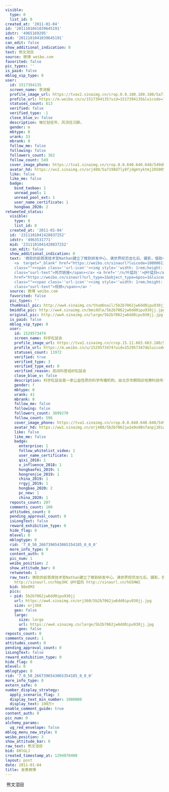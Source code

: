 ```yaml
---
visible:
  type: 0
  list_id: 0
created_at: '2011-01-04'
id: '2011101041039645191'
idstr: '4965169295'
mid: '2011101041039645191'
can_edit: false
show_additional_indication: 0
text: 熊文泪目
source: 微博 weibo.com
favorited: false
pic_types: ''
is_paid: false
mblog_vip_type: 0
user:
  id: 1517394135
  screen_name: 李消极
  profile_image_url: https://tvax2.sinaimg.cn/crop.0.0.180.180.180/5a7198d7ly8fjdgmtyktmj20500500so.jpg?KID=imgbed,tva&Expires=1606400317&ssig=dQE4%2F6ysxJ
  profile_url: https://m.weibo.cn/u/1517394135?uid=1517394135&luicode=10000011&lfid=2304131517394135_-_WEIBO_SECOND_PROFILE_WEIBO
  statuses_count: 613
  verified: false
  verified_type: -1
  close_blue_v: false
  description: 唯忆轻狂年，风流任沉醉。
  gender: m
  mbtype: 0
  urank: 33
  mbrank: 0
  follow_me: false
  following: false
  followers_count: 362
  follow_count: 549
  cover_image_phone: https://tva1.sinaimg.cn/crop.0.0.640.640.640/549d0121tw1egm1kjly3jj20hs0hsq4f.jpg
  avatar_hd: https://wx2.sinaimg.cn/orj480/5a7198d7ly8fjdgmtyktmj20500500so.jpg
  like: false
  like_me: false
  badge:
    bind_taobao: 1
    unread_pool: 1
    unread_pool_ext: 1
    user_name_certificate: 1
    hongbao_2020: 2
retweeted_status:
  visible:
    type: 0
    list_id: 0
  created_at: '2011-01-04'
  id: '2311101041428837252'
  idstr: '4963531771'
  mid: '2311101041428837252'
  can_edit: false
  show_additional_indication: 0
  text: '微软的前首席技术官Nathan建立了微软研发中心、满世界挖恐龙化石、摄影，借助一企鹅排便的论文来研究企鹅泄殖腔的物理特性——简直像TBBT里那类极客的真人版。今年他演示了一把全自动微型激光炮，三十米内百发百中，而且只消灭雌蚊子。
    <a  target="_blank" href="https://weibo.cn/sinaurl?luicode=10000011&lfid=2304131517394135_-_WEIBO_SECOND_PROFILE_WEIBO&u=http%3A%2F%2Fsongshuhui.net%2Farchives%2F47902"
    class=""><span class=''url-icon''><img style=''width: 1rem;height: 1rem'' src=''//h5.sinaimg.cn/upload/2015/09/25/3/timeline_card_small_web_default.png''></span><span
    class="surl-text">网页链接</span></a> <a href=''/n/叶猛犸''>@叶猛犸</a> <a  target="_blank"
    href="https://weibo.cn/sinaurl?url_type=1&object_type=&pos=1&luicode=10000011&lfid=2304131517394135_-_WEIBO_SECOND_PROFILE_WEIBO&u=http%3A%2F%2Fwww.tudou.com%2Fprograms%2Fview%2F-ErZXwzBkU4%2F%3Furl_type%3D1%26object_type%3D%26pos%3D1"
    class=""><span class=''url-icon''><img style=''width: 1rem;height: 1rem'' src=''http://u1.sinaimg.cn/upload/2014/10/16/timeline_card_small_video_default.png''></span><span
    class="surl-text">视频</span></a> '
  source: 微博 weibo.com
  favorited: false
  pic_types: ''
  thumbnail_pic: http://ww4.sinaimg.cn/thumbnail/5b2b7062jw6dd0ipu930jj.jpg
  bmiddle_pic: http://ww4.sinaimg.cn/bmiddle/5b2b7062jw6dd0ipu930jj.jpg
  original_pic: http://ww4.sinaimg.cn/large/5b2b7062jw6dd0ipu930jj.jpg
  is_paid: false
  mblog_vip_type: 0
  user:
    id: 1529573474
    screen_name: 科学松鼠会
    profile_image_url: https://tva1.sinaimg.cn/crop.15.11.663.663.180/5b2b7062jw1e9o98n7anpj20iw0iwq49.jpg?KID=imgbed,tva&Expires=1606400317&ssig=dnsv85%2Fj%2BV
    profile_url: https://m.weibo.cn/u/1529573474?uid=1529573474&luicode=10000011&lfid=2304131517394135_-_WEIBO_SECOND_PROFILE_WEIBO
    statuses_count: 11972
    verified: true
    verified_type: 3
    verified_type_ext: 0
    verified_reason: 民间科普组织松鼠会
    close_blue_v: false
    description: 科学松鼠会是一家公益性质的科学传播机构，由北京市朝阳区哈赛科技传播中心运营。官方联系邮箱：contact@songshuhui.net。
    gender: f
    mbtype: 0
    urank: 41
    mbrank: 0
    follow_me: false
    following: false
    followers_count: 3899270
    follow_count: 596
    cover_image_phone: https://tva1.sinaimg.cn/crop.0.0.640.640.640/549d0121tw1egm1kjly3jj20hs0hsq4f.jpg
    avatar_hd: https://ww1.sinaimg.cn/orj480/5b2b7062jw1e9o98n7anpj20iw0iwq49.jpg
    like: false
    like_me: false
    badge:
      enterprise: 1
      follow_whitelist_video: 1
      user_name_certificate: 1
      qixi_2018: 1
      v_influence_2018: 1
      hongbaofei_2019: 1
      hongrenjie_2019: 1
      china_2019: 1
      rrgyj_2019: 1
      hongbao_2020: 2
      pc_new: 1
      china_2020: 1
  reposts_count: 207
  comments_count: 100
  attitudes_count: 0
  pending_approval_count: 0
  isLongText: false
  reward_exhibition_type: 0
  hide_flag: 0
  mlevel: 0
  mblogtype: 0
  rid: '7_0_50_2667396543065354185_0_0_0'
  more_info_type: 0
  content_auth: 0
  pic_num: 1
  weibo_position: 2
  show_attitude_bar: 0
  retweeted: 1
  raw_text: 微软的前首席技术官Nathan建立了微软研发中心、满世界挖恐龙化石、摄影，借助一企鹅排便的论文来研究企鹅泄殖腔的物理特性——简直像TBBT里那类极客的真人版。今年他演示了一把全自动微型激光炮，三十米内百发百中，而且只消灭雌蚊子。
    http://sinaurl.cn/hbp3HC @叶猛犸 http://sinaurl.cn/hG5HW2 ​​​
  bid: 80eOM3
  pics:
  - pid: 5b2b7062jw6dd0ipu930jj
    url: https://ww4.sinaimg.cn/orj360/5b2b7062jw6dd0ipu930jj.jpg
    size: orj360
    geo: false
    large:
      size: large
      url: https://ww4.sinaimg.cn/large/5b2b7062jw6dd0ipu930jj.jpg
      geo: false
reposts_count: 0
comments_count: 1
attitudes_count: 0
pending_approval_count: 0
isLongText: false
reward_exhibition_type: 0
hide_flag: 0
mlevel: 0
mblogtype: 0
rid: '7_0_50_2667396543065354185_0_0_0'
more_info_type: 0
extern_safe: 0
number_display_strategy:
  apply_scenario_flag: 3
  display_text_min_number: 1000000
  display_text: 100万+
enable_comment_guide: true
content_auth: 0
pic_num: 0
alchemy_params:
  ug_red_envelope: false
mblog_menu_new_style: 0
weibo_position: 3
show_attitude_bar: 0
raw_text: 熊文泪目
bid: 80lGLJ
created_timestamp_at: 1294070400
layout: post
date: 2011-01-04
title: 发表微博
---
```


![]()
熊文泪目
